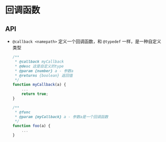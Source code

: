 # 回调函数

## API

+ `@callback <namepath>` 定义一个回调函数，和 `@typedef` 一样，是一种自定义类型

  ```js
  /**
   * @callback myCallback
   * @desc 这是自定义的type
   * @param {number} a - 参数a
   * @returns {boolean} 返回值
   */
  function myCallback(a) {
      ...
      return true;
  }

  /**
   * @func
   * @param {myCallback} a - 参数a是一个回调函数
   */
  function foo(a) {
      ...
  }
  ```
